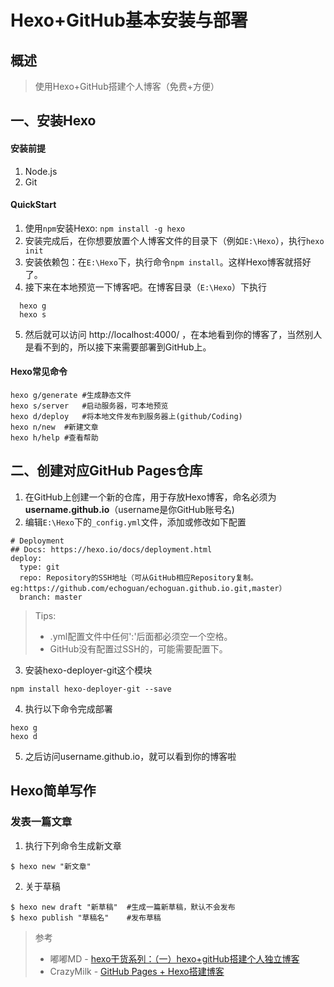 # Hexo+GitHub基本安装与部署

## 概述
> 使用Hexo+GitHub搭建个人博客（免费+方便）

## 一、安装Hexo
#### 安装前提
1. Node.js
2. Git

#### QuickStart
1. 使用`npm`安装Hexo: `npm install -g hexo`
2. 安装完成后，在你想要放置个人博客文件的目录下（例如`E:\Hexo`），执行`hexo init`
3. 安装依赖包：在`E:\Hexo`下，执行命令`npm install`。这样Hexo博客就搭好了。
4. 接下来在本地预览一下博客吧。在博客目录（`E:\Hexo`）下执行
```
  hexo g
  hexo s
```
5. 然后就可以访问 http://localhost:4000/ ，在本地看到你的博客了，当然别人是看不到的，所以接下来需要部署到GitHub上。

#### Hexo常见命令
	hexo g/generate	#生成静态文件  
	hexo s/server	#启动服务器，可本地预览
	hexo d/deploy	#将本地文件发布到服务器上(github/Coding)
	hexo n/new	#新建文章
	hexo h/help	#查看帮助

## 二、创建对应GitHub Pages仓库
1. 在GitHub上创建一个新的仓库，用于存放Hexo博客，命名必须为**username.github.io**（username是你GitHub账号名)
2. 编辑`E:\Hexo`下的`_config.yml`文件，添加或修改如下配置
```
# Deployment
## Docs: https://hexo.io/docs/deployment.html
deploy:
  type: git
  repo: Repository的SSH地址（可从GitHub相应Repository复制。eg:https://github.com/echoguan/echoguan.github.io.git,master）
  branch: master
```
> Tips:
> * .yml配置文件中任何':'后面都必须空一个空格。
> * GitHub没有配置过SSH的，可能需要配置下。

3. 安装hexo-deployer-git这个模块
```
npm install hexo-deployer-git --save
```
4. 执行以下命令完成部署
```
hexo g
hexo d
```
5. 之后访问username.github.io，就可以看到你的博客啦

## Hexo简单写作
### 发表一篇文章
1. 执行下列命令生成新文章
```
$ hexo new "新文章"
```

2. 关于草稿
```
$ hexo new draft "新草稿"	#生成一篇新草稿，默认不会发布
$ hexo publish "草稿名"	#发布草稿
```



> 参考
> * 嘟嘟MD - [hexo干货系列：（一）hexo+gitHub搭建个人独立博客](http://tengj.top/2016/02/22/hexo1/)
> * CrazyMilk - [GitHub Pages + Hexo搭建博客](http://crazymilk.github.io/2015/12/28/GitHub-Pages-Hexo%E6%90%AD%E5%BB%BA%E5%8D%9A%E5%AE%A2/)
